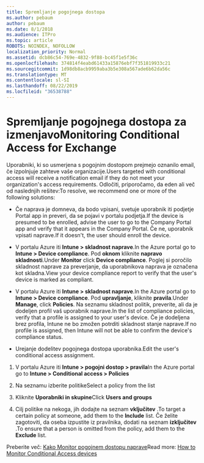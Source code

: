 ```yaml
---
title: Spremljanje pogojnega dostopa
ms.author: pebaum
author: pebaum
ms.date: 8/1/2018
ms.audience: ITPro
ms.topic: article
ROBOTS: NOINDEX, NOFOLLOW
localization_priority: Normal
ms.assetid: dcb86c54-769e-4832-9f88-bc45f1e5f36c
ms.openlocfilehash: 374814f4eabd61433a15876ebf7f351819933c21
ms.sourcegitcommit: 1d98db8acb9959aba3b5e308a567ade6b62da56c
ms.translationtype: MT
ms.contentlocale: sl-SI
ms.lasthandoff: 08/22/2019
ms.locfileid: "36538788"
---
```

# <a name="monitoring-conditional-access-for-exchange"></a><span data-ttu-id="e391a-102">Spremljanje pogojnega dostopa za izmenjavo</span><span class="sxs-lookup"><span data-stu-id="e391a-102">Monitoring Conditional Access for Exchange</span></span>

<span data-ttu-id="e391a-103">Uporabniki, ki so usmerjena s pogojnim dostopom prejmejo oznanilo email, če izpolnjuje zahteve vaše organizacije.</span><span class="sxs-lookup"><span data-stu-id="e391a-103">Users targeted with conditional access will receive a notification email if they do not meet your organization's access requirements.</span></span> <span data-ttu-id="e391a-104">Odločiti, priporočamo, da eden ali več od naslednjih rešitev:</span><span class="sxs-lookup"><span data-stu-id="e391a-104">To resolve, we recommend one or more of the following solutions:</span></span>
  
- <span data-ttu-id="e391a-105">Če naprava je domneva, da bodo vpisani, svetuje uporabnik iti podjetje Portal app in preveri, da se pojavi v portalu podjetja.</span><span class="sxs-lookup"><span data-stu-id="e391a-105">If the device is presumed to be enrolled, advise the user to go to the Company Portal app and verify that it appears in the Company Portal.</span></span> <span data-ttu-id="e391a-106">Če ne, uporabnik vpisati naprave.</span><span class="sxs-lookup"><span data-stu-id="e391a-106">If it doesn't, the user should enroll the device.</span></span>
    
- <span data-ttu-id="e391a-107">V portalu Azure iti **Intune \> skladnost naprave**.</span><span class="sxs-lookup"><span data-stu-id="e391a-107">In the Azure portal go to **Intune \> Device compliance**.</span></span> <span data-ttu-id="e391a-108">Pod **oknom** kliknite **napravo skladnosti**.</span><span class="sxs-lookup"><span data-stu-id="e391a-108">Under **Monitor** click **Device compliance**.</span></span> <span data-ttu-id="e391a-109">Poglej si poročilo skladnost naprave za preverjanje, da uporabnikova naprava je označena kot skladna.</span><span class="sxs-lookup"><span data-stu-id="e391a-109">View your device compliance report to verify that the user's device is marked as compliant.</span></span> 
    
- <span data-ttu-id="e391a-110">V portalu Azure iti **Intune \> skladnost naprave**.</span><span class="sxs-lookup"><span data-stu-id="e391a-110">In the Azure portal go to **Intune \> Device compliance**.</span></span> <span data-ttu-id="e391a-111">Pod **upravljanje**, kliknite **pravila**.</span><span class="sxs-lookup"><span data-stu-id="e391a-111">Under **Manage**, click **Policies**.</span></span> <span data-ttu-id="e391a-112">Na seznamu skladnost politik, preverite, ali da je dodeljen profil vaš uporabnik naprave.</span><span class="sxs-lookup"><span data-stu-id="e391a-112">In the list of compliance policies, verify that a profile is assigned to your user's device.</span></span> <span data-ttu-id="e391a-113">Če je dodeljena brez profila, Intune ne bo zmožen potrditi skladnost stanje naprave.</span><span class="sxs-lookup"><span data-stu-id="e391a-113">If no profile is assigned, then Intune will not be able to confirm the device's compliance status.</span></span> 
    
- <span data-ttu-id="e391a-114">Urejanje dodelitev pogojnega dostopa uporabnika.</span><span class="sxs-lookup"><span data-stu-id="e391a-114">Edit the user's conditional access assignment.</span></span>
    
1. <span data-ttu-id="e391a-115">V portalu Azure iti **Intune \> pogojni dostop \> pravila**</span><span class="sxs-lookup"><span data-stu-id="e391a-115">In the Azure portal go to **Intune \> Conditional access \> Policies**</span></span>
    
2. <span data-ttu-id="e391a-116">Na seznamu izberite politike</span><span class="sxs-lookup"><span data-stu-id="e391a-116">Select a policy from the list</span></span>
    
3. <span data-ttu-id="e391a-117">Kliknite **Uporabniki in skupine**</span><span class="sxs-lookup"><span data-stu-id="e391a-117">Click **Users and groups**</span></span>
    
4. <span data-ttu-id="e391a-118">Cilj politike na nekoga, jih dodajte na seznam **vključitev** .</span><span class="sxs-lookup"><span data-stu-id="e391a-118">To target a certain policy at someone, add them to the **Include** list.</span></span> <span data-ttu-id="e391a-119">Če želite zagotoviti, da oseba izpustite iz pravilnika, dodati na seznam **izključitev** .</span><span class="sxs-lookup"><span data-stu-id="e391a-119">To ensure that a person is omitted from the policy, add them to the **Exclude** list.</span></span> 
    
<span data-ttu-id="e391a-120">Preberite več: [Kako Monitor pogojnem dostopu naprave](https://docs.microsoft.com/intune/conditional-access-exchange-monitor)</span><span class="sxs-lookup"><span data-stu-id="e391a-120">Read more: [How to Monitor Conditional Access devices](https://docs.microsoft.com/intune/conditional-access-exchange-monitor)</span></span>
  

